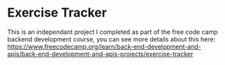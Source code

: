 # Exercise Tracker

This is an independant project I completed as part of the free code camp backend development course, you can see more details about this here: https://www.freecodecamp.org/learn/back-end-development-and-apis/back-end-development-and-apis-projects/exercise-tracker 